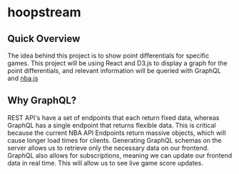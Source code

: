 # hoopstream

## Quick Overview

The idea behind this project is to show point differentials for specific games. This project will be using React and D3.js to display a graph for the point differentials, and relevant information will be queried with GraphQL and [nba.js](https://github.com/kshvmdn/nba.js)

## Why GraphQL?

REST API's have a set of endpoints that each return fixed data, whereas GraphQL has a single endpoint that returns flexible data. This is critical because the current NBA API Endpoints return massive objects, which will cause longer load times for clients. Generating GraphQL schemas on the server allows us to retrieve only the necessary data on our frontend. GraphQL also allows for subscriptions, meaning we can update our frontend data in real time. This will allow us to see live game score updates.
